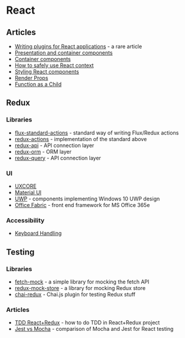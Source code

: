 # React

## Articles

* [Writing plugins for React applications](https://www.nylas.com/blog/react-plugins/) - a rare article
* [Presentation and container components](https://medium.com/@dan_abramov/smart-and-dumb-components-7ca2f9a7c7d0)
* [Container components](https://medium.com/@learnreact/container-components-c0e67432e005)
* [How to safely use React context](https://medium.com/@mweststrate/how-to-safely-use-react-context-b7e343eff076)
* [Styling React components](http://jsramblings.com/2017/09/22/understand-the-react-styling-paradigms.html?utm_source=reactdigest&utm_medium=email&utm_campaign=featured)
* [Render Props](https://cdb.reacttraining.com/use-a-render-prop-50de598f11ce)
* [Function as a Child](https://medium.com/merrickchristensen/function-as-child-components-5f3920a9ace9)

## Redux

### Libraries

* [flux-standard-actions](https://github.com/acdlite/flux-standard-action) - standard way of writing Flux/Redux actions
* [redux-actions](https://github.com/acdlite/redux-actions) - implementation of the standard above
* [redux-api](https://github.com/lexich/redux-api) - API connection layer
* [redux-orm](https://github.com/tommikaikkonen/redux-orm) - ORM layer
* [redux-query](https://github.com/amplitude/redux-query) - API connection layer

### UI

* [UXCORE](http://uxco.re/)
* [Material UI](http://www.material-ui.com/#/)
* [UWP](https://github.com/myxvisual/react-uwp) - components implementing Windows 10 UWP design
* [Office Fabric](http://dev.office.com/fabric#/) - front end framework for MS Office 365e

### Accessibility

* [Keyboard Handling](https://developer.mozilla.org/en-US/docs/Web/Accessibility/Keyboard-navigable_JavaScript_widgets)

## Testing

### Libraries

* [fetch-mock](http://www.wheresrhys.co.uk/fetch-mock/) - a simple library for mocking the fetch API
* [redux-mock-store](http://arnaudbenard.com/redux-mock-store/) - a library for mocking Redux store
* [chai-redux](https://github.com/ScaCap/chai-redux) - Chai.js plugin for testing Redux stuff

### Articles

* [TDD React+Redux](http://engineering.pivotal.io/post/tdding-react-and-redux/) - how to do TDD in React+Redux project
* [Jest vs Mocha](https://spin.atomicobject.com/2017/05/02/react-testing-jest-vs-mocha/) - comparison of Mocha and Jest for React testing
